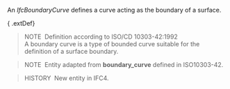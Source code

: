 ﻿An _IfcBoundaryCurve_ defines a curve acting as the boundary of a surface.

{ .extDef}
> NOTE&nbsp; Definition according to ISO/CD 10303-42:1992  
> A boundary curve is a type of bounded curve suitable for the definition of a surface boundary.

> NOTE&nbsp; Entity adapted from **boundary_curve** defined in ISO10303-42.

> HISTORY&nbsp; New entity in IFC4.